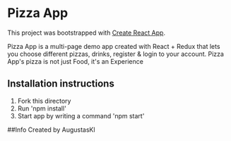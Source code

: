 # Pizza App

This project was bootstrapped with [Create React App](https://github.com/facebook/create-react-app).

Pizza App is a multi-page demo app created with React + Redux that lets you choose different pizzas, drinks, register & login to your account. Pizza App's pizza is not just Food, it's an Experience

## Installation instructions
1. Fork this directory
2. Run 'npm install'
3. Start app by writing a command 'npm start'

##Info
Created by AugustasKl
